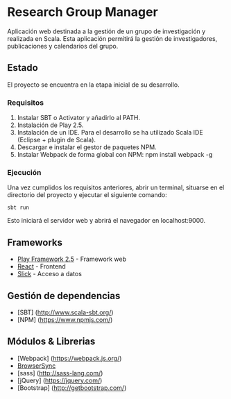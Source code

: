 # Research Group Manager

Aplicación web destinada a la gestión de un grupo de investigación y realizada en Scala. Esta aplicación permitirá la gestión de investigadores, publicaciones y calendarios del grupo.

## Estado

El proyecto se encuentra en la etapa inicial de su desarrollo.

### Requisitos

1. Instalar SBT o Activator y añadirlo al PATH.
2. Instalación de Play 2.5.
3. Instalación de un IDE. Para el desarrollo se ha utilizado Scala IDE (Eclipse + plugin de Scala).
4. Descargar e instalar el gestor de paquetes NPM.
5. Instalar Webpack de forma global con NPM: npm install webpack -g

### Ejecución

Una vez cumplidos los requisitos anteriores, abrir un terminal, situarse en el directorio del proyecto y ejecutar el siguiente comando:

```
sbt run
```

Esto iniciará el servidor web y abrirá el navegador en localhost:9000.

## Frameworks

* [Play Framework 2.5](https://www.playframework.com/) - Framework web
* [React](https://facebook.github.io/react/) - Frontend
* [Slick](http://slick.lightbend.com/) - Acceso a datos

## Gestión de dependencias

* [SBT] (http://www.scala-sbt.org/)
* [NPM] (https://www.npmjs.com/)

## Módulos & Librerias

* [Webpack] (https://webpack.js.org/)
* [BrowserSync](https://browsersync.io/)
* [sass] (http://sass-lang.com/)
* [jQuery] (https://jquery.com/)
* [Bootstrap] (http://getbootstrap.com/)
